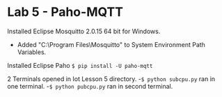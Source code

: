# Lab 5 - Paho-MQTT

Installed Eclipse Mosquitto 2.0.15 64 bit for Windows.
- Added "C:\Program Files\Mosquitto" to System Environment Path Variables.

Installed Eclipse Paho
```$ pip install -U paho-mqtt```

2 Terminals opened in Iot Lesson 5 directory. 
-```$ python subcpu.py``` ran in one terminal.
-```$ python pubcpu.py``` ran in second terminal.
